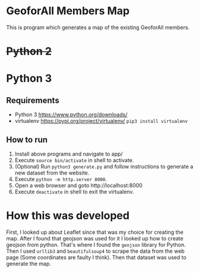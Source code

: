 # GeoforAll Members Map

This is program which generates a map of the existing GeoforAll members.

~~Python 2~~
=========
  
Python 3
=========

Requirements
------------
* Python 3   https://www.python.org/downloads/  
* virtualenv https://pypi.org/project/virtualenv/ ```pip3 install virtualenv```

How to run
-----------
1. Install above programs and navigate to app/  
2. Execute ```source bin/activate``` in shell to activate.  
3. (Optional) Run ```python3 generate.py``` and follow instructions to generate a new dataset from the website.  
4. Execute ```python -m http.server 8000```.  
5. Open a web browser and goto http://localhost:8000  
6. Execute ```deactivate``` in shell to exit the virtualenv.  

How this was developed
============
First, I looked up about Leaflet since that was my choice for creating the map. After I found that geojson was used for it I looked up how to create geojson from python. That's where I found the ```geojson``` library for Python. Then I used ```urllib3``` and ```beautifulsoup4``` to scrape the data from the web page (Some coordinates are faulty I think). Then that dataset was used to generate the map.
